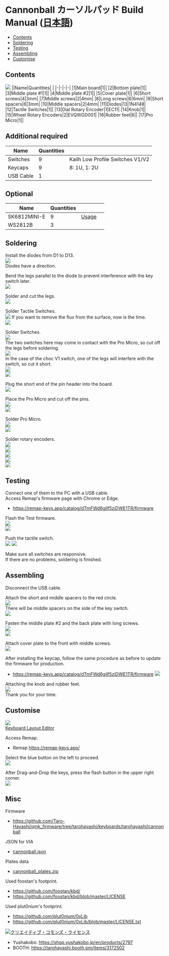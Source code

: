 # Cannonball カーソルパッド Build Manual ([日本語](https://github.com/Taro-Hayashi/Cannonball/blob/main/README.md))
- [Contents](#Contents)
- [Soldering](#Soldering)
- [Testing](#Testing)
- [Assembling](#Assembling)
- [Customise](#Customise)

## Contents
![](img/IMG_1757.jpeg) 
||Name|Quantities| |
|-|-|-|-|
|1|Main board|1||
|2|Bottom plate|1||
|3|Middle plate #1|1||
|4|Middle plate #2|1||
|5|Cover plate|1||
|6|Short screws|4|3mm|
|7|Middle screws|2|4mm|
|8|Long screws|6|6mm|
|9|Short spacers|6|3mm|
|10|Middle spacers|2|4mm|
|11|Diodes|13|1N4148|
|12|Tactile Switches|1||
|13|Dial Rotary Encoder|1|EC11|
|14|Knob|1||
|15|Wheel Rotary Encoders|2|EVQWGD001|
|16|Rubber feet|6||
|17|Pro Micro|1||

## Additional required
|Name|Quantities||
|-|-|-|
|Switches|9|Kailh Low Profile Switches V1/V2|
|Keycaps|9|8: 1U, 1: 2U|
|USB Cable|1||

## Optional
|Name|Quantities|||
|-|-|-|-|
|SK6812MINI-E|9|[Usage](led_EN.md)||
|WS2812B|3||

## Soldering
Install the diodes from D1 to D13.  
![](img/IMG_1794.jpg)  
Diodes have a direction.  

Bend the legs parallel to the diode to prevent interference with the key switch later.  
![](img/IMG_1798.jpeg) 

Solder and cut the legs.  
![](img/IMG_1800.jpeg)  

Solder Tactile Switches.  
![](img/IMG_1805.jpeg) 
If you want to remove the flux from the surface, now is the time.  
![](img/IMG_1821.jpeg) 

Solder Switches.  
![](img/IMG_1852.jpeg)  
The two switches here may come in contact with the Pro Micro, so cut off the legs before soldering.  
![](img/IMG_1859.jpeg)  
In the case of the choc V1 switch, one of the legs will interfere with the switch, so cut it short.  
![](img/IMG_1145.jpg)  
![](img/IMG_1148.jpg)  

Plug the short end of the pin header into the board.  
![](img/IMG_5010.jpg)   

Place the Pro Micro and cut off the pins.  
![](img/IMG_5011.jpg)   
![](img/IMG_5013.jpg)   

Solder Pro Micro.  
![](img/IMG_1874.jpeg)  
![](img/IMG_1878.jpeg)  

Solder rotary encoders.  
![](img/IMG_1887.jpeg)  
![](img/IMG_1895.jpeg)   
![](img/IMG_1901.jpeg)   
![](img/IMG_1904.jpeg)  
![](img/IMG_1905.jpeg)  


## Testing
Connect one of them to the PC with a USB cable.  
Access Remap's firmware page with Chrome or Edge.  
- https://remap-keys.app/catalog/dTmFWd6gilf5ziDWE1TR/firmware

Flash the Test firmware.  
![](img/remap02.jpg)  
![](img/remap03.jpg)  

Push the tactile switch.  
![](img/remap04.jpg) 
![](img/remap05.jpg) 

Make sure all switches are responsive.  
If there are no problems, soldering is finished.  

## Assembling
Disconnect the USB cable. 

Attach the short and middle spacers to the red circle.  
![](img/IMG_1928.jpeg)   
There will be middle spacers on the side of the key switch.  
![](img/IMG_1923.jpeg)  

Fasten the middle plate #2 and the back plate with long screws.  
![](img/IMG_1937.jpeg)  
![](img/IMG_1940.jpeg)  

Attach cover plate to the front with middle screws.  
![](img/IMG_1948.jpeg)  

After installing the keycap, follow the same procedure as before to update the firmware for production.  
- https://remap-keys.app/catalog/dTmFWd6gilf5ziDWE1TR/firmware
![](img/remap06.jpg)  

Attaching the knob and rubber feet.  
![](img/IMG_1951.jpeg)  
Thank you for your time.  

## Customise
![](img/layout.jpg)  
[Keyboard Layout Editor](http://www.keyboard-layout-editor.com/#/gists/2fe2023fd6a9318985b9c40c264c6cef)  

Access Remap.  
- Remap https://remap-keys.app/

Select the blue button on the left to proceed.  
![](img/remap1.png)  

After Drag-and-Drop the keys, press the flash button in the upper right corner.  
![](img/remap3.png)  

## Misc
Firmware
- https://github.com/Taro-Hayashi/qmk_firmware/tree/tarohayashi/keyboards/tarohayashi/cannonball

JSON for VIA  
- [cannonball.json](https://github.com/Taro-Hayashi/Cannonball/releases/download/0.20.7/cannonball.json)  

Plates data  
- [cannonball_plates.zip](https://github.com/Taro-Hayashi/Cannonball/releases/download/14.31/cannonball_plates.zip)  

Used foostan's footprint.  
- https://github.com/foostan/kbd/  
- https://github.com/foostan/kbd/blob/master/LICENSE  

Used plut0nium's footprint.  
- https://github.com/plut0nium/0xLib  
- https://github.com/plut0nium/0xLib/blob/master/LICENSE.txt  

<a rel="license" href="http://creativecommons.org/licenses/by-sa/4.0/"><img alt="クリエイティブ・コモンズ・ライセンス" style="border-width:0" src="https://i.creativecommons.org/l/by-sa/4.0/88x31.png" /></a><br />

- Yushakobo: https://shop.yushakobo.jp/en/products/2797   
- BOOTH: https://tarohayashi.booth.pm/items/3172502
